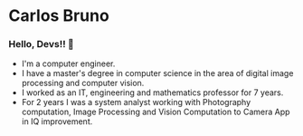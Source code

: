 # Carlos Bruno

### Hello, Devs!! 👋

* I'm a computer engineer.
* I have a master's degree in computer science in the area of digital image processing and computer vision.
* I worked as an IT, engineering and mathematics professor for 7 years.
* For 2 years I was a system analyst working with Photography computation, Image Processing and Vision Computation to Camera App in IQ improvement.



<!-- ![carteira-de-identidade](https://github.com/carlosbrunocb/carlosbrunocb/assets/54155580/379f8889-00ed-4fbb-8bea-1366e55088fa)
-->


<!--
**carlosbrunocb/carlosbrunocb** is a ✨ _special_ ✨ repository because its `README.md` (this file) appears on your GitHub profile.

Here are some ideas to get you started:

- 🔭 I’m currently working on ...
- 🌱 I’m currently learning ...
- 👯 I’m looking to collaborate on ...
- 🤔 I’m looking for help with ...
- 💬 Ask me about ...
- 📫 How to reach me: ...
- 😄 Pronouns: ...
- ⚡ Fun fact: ...
-->
